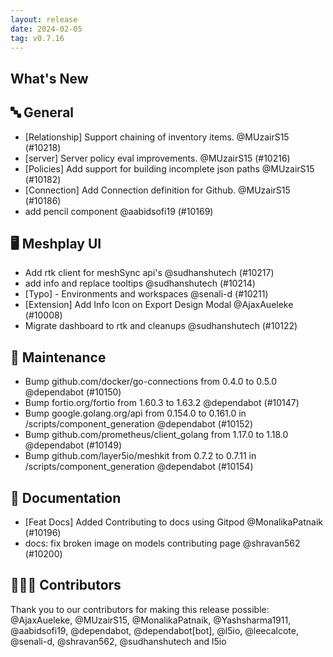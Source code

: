 ```yaml
---
layout: release
date: 2024-02-05
tag: v0.7.16
---
```


## What's New
## 🔤 General
- [Relationship] Support chaining of inventory items. @MUzairS15 (#10218)
- [server] Server policy eval improvements. @MUzairS15 (#10216)
- [Policies] Add support for building incomplete json paths @MUzairS15 (#10182)
- [Connection] Add Connection definition for Github. @MUzairS15 (#10186)
- add pencil component @aabidsofi19 (#10169)

## 🖥 Meshplay UI

- Add rtk client for meshSync api's @sudhanshutech (#10217)
- add info and replace tooltips @sudhanshutech (#10214)
- [Typo] - Environments and workspaces @senali-d (#10211)
- [Extension] Add Info Icon on Export Design Modal @AjaxAueleke (#10008)
- Migrate dashboard to rtk and cleanups @sudhanshutech (#10122)

## 🧰 Maintenance

- Bump github.com/docker/go-connections from 0.4.0 to 0.5.0 @dependabot (#10150)
- Bump fortio.org/fortio from 1.60.3 to 1.63.2 @dependabot (#10147)
- Bump google.golang.org/api from 0.154.0 to 0.161.0 in /scripts/component_generation @dependabot (#10152)
- Bump github.com/prometheus/client_golang from 1.17.0 to 1.18.0 @dependabot (#10149)
- Bump github.com/layer5io/meshkit from 0.7.2 to 0.7.11 in /scripts/component_generation @dependabot (#10154)

## 📖 Documentation

- [Feat Docs] Added Contributing to docs using Gitpod @MonalikaPatnaik (#10196)
- docs: fix broken image on models contributing page @shravan562 (#10200)

## 👨🏽‍💻 Contributors

Thank you to our contributors for making this release possible:
@AjaxAueleke, @MUzairS15, @MonalikaPatnaik, @Yashsharma1911, @aabidsofi19, @dependabot, @dependabot[bot], @l5io, @leecalcote, @senali-d, @shravan562, @sudhanshutech and l5io
